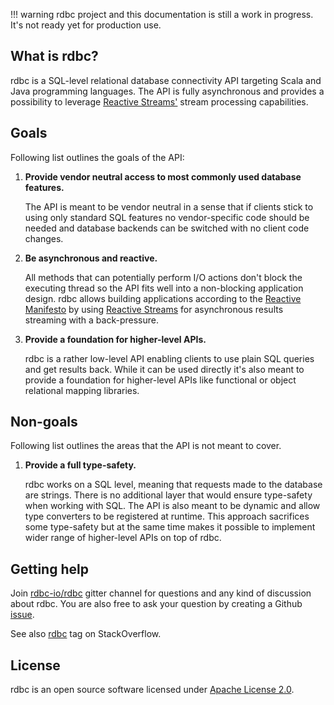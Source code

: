 <!---
 ! Copyright 2016-2017 rdbc contributors
 !
 ! Licensed under the Apache License, Version 2.0 (the "License");
 ! you may not use this file except in compliance with the License.
 ! You may obtain a copy of the License at
 !
 !     http://www.apache.org/licenses/LICENSE-2.0
 !
 ! Unless required by applicable law or agreed to in writing, software
 ! distributed under the License is distributed on an "AS IS" BASIS,
 ! WITHOUT WARRANTIES OR CONDITIONS OF ANY KIND, either express or implied.
 ! See the License for the specific language governing permissions and
 ! limitations under the License. 
 -->
!!! warning
    rdbc project and this documentation is still a work in progress.
    It's not ready yet for production use.
    
## What is rdbc?

rdbc is a SQL-level relational database connectivity API targeting Scala and 
Java programming languages. The API is fully asynchronous and provides
a possibility to leverage [Reactive Streams'](http://www.reactive-streams.org/)
stream processing capabilities.

## Goals

Following list outlines the goals of the API:

1. **Provide vendor neutral access to most commonly used database features.**

    The API is meant to be vendor neutral in a sense that if clients stick
    to using only standard SQL features no vendor-specific code should be needed
    and database backends can be switched with no client code changes.

2. **Be asynchronous and reactive.**

    All methods that can potentially perform I/O actions don't block the executing
    thread so the API fits well into a non-blocking application design. rdbc
    allows building applications according to the [Reactive Manifesto](http://www.reactivemanifesto.org/)
    by using [Reactive Streams](http://www.reactive-streams.org/) for asynchronous
    results streaming with a back-pressure.
   
3. **Provide a foundation for higher-level APIs.**

    rdbc is a rather low-level API enabling clients to use plain SQL queries
    and get results back. While it can be used directly it's also meant to 
    provide a foundation for higher-level APIs like functional or object
    relational mapping libraries.
   
## Non-goals

Following list outlines the areas that the API is not meant to cover.

1. **Provide a full type-safety.**

    rdbc works on a SQL level, meaning that requests made to the database
    are strings. There is no additional layer that would ensure type-safety
    when working with SQL. The API is also meant to be dynamic and allow type
    converters to be registered at runtime. This approach sacrifices some
    type-safety but at the same time makes it possible to implement wider range
    of higher-level APIs on top of rdbc.

## Getting help

Join [rdbc-io/rdbc](https://gitter.im/rdbc-io/rdbc) gitter channel for 
questions and any kind of discussion about rdbc. You are also free to
ask your question by creating a Github [issue](https://github.com/rdbc-io/rdbc/issues/new).

See also [rdbc](https://stackoverflow.com/questions/tagged/rdbc)
tag on StackOverflow.

## License

rdbc is an open source software licensed under
[Apache License 2.0](https://www.apache.org/licenses/LICENSE-2.0).
